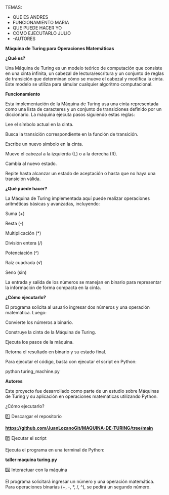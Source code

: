 TEMAS:
- QUE ES  ANDRES
- FUNCIONAMIENTO   MARIA
- QUE PUEDE HACER  YO
- COMO EJECUTARLO  JULIO
- -AUTORES

**Máquina de Turing para Operaciones Matemáticas**

**¿Qué es?**

Una Máquina de Turing es un modelo teórico de computación que consiste en una cinta infinita, un cabezal de lectura/escritura y un conjunto de reglas de transición que determinan cómo se mueve el cabezal y modifica la cinta. Este modelo se utiliza para simular cualquier algoritmo computacional.

**Funcionamiento**

Esta implementación de la Máquina de Turing usa una cinta representada como una lista de caracteres y un conjunto de transiciones definido por un diccionario. La máquina ejecuta pasos siguiendo estas reglas:

Lee el símbolo actual en la cinta.

Busca la transición correspondiente en la función de transición.

Escribe un nuevo símbolo en la cinta.

Mueve el cabezal a la izquierda (L) o a la derecha (R).

Cambia al nuevo estado.

Repite hasta alcanzar un estado de aceptación o hasta que no haya una transición válida.

**¿Qué puede hacer?**

La Máquina de Turing implementada aquí puede realizar operaciones aritméticas básicas y avanzadas, incluyendo:

Suma (+)

Resta (-)

Multiplicación (*)

División entera (/)

Potenciación (^)

Raíz cuadrada (√)

Seno (sin)

La entrada y salida de los números se manejan en binario para representar la información de forma compacta en la cinta.

**¿Cómo ejecutarlo?**

El programa solicita al usuario ingresar dos números y una operación matemática. Luego:

Convierte los números a binario.

Construye la cinta de la Máquina de Turing.

Ejecuta los pasos de la máquina.

Retorna el resultado en binario y su estado final.

Para ejecutar el código, basta con ejecutar el script en Python:

python turing_machine.py

**Autores**

Este proyecto fue desarrollado como parte de un estudio sobre Máquinas de Turing y su aplicación en operaciones matemáticas utilizando Python.


¿Cómo ejecutarlo?

1️⃣ Descargar el repositorio

**https://github.com/JuanLozanoGit/MAQUINA-DE-TURING/tree/main**

2️⃣ Ejecutar el script

Ejecuta el programa en una terminal de Python:

**taller maquina turing.py**

3️⃣ Interactuar con la máquina

El programa solicitará ingresar un número y una operación matemática. Para operaciones binarias (+, -, *, /, ^), se pedirá un segundo número.
